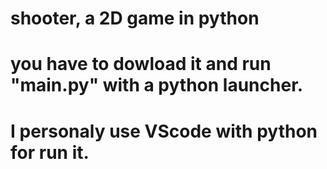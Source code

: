 # shooter, a 2D game in python
# you have to dowload it and run "main.py" with a python launcher.
# I personaly use VScode with python for run it.
